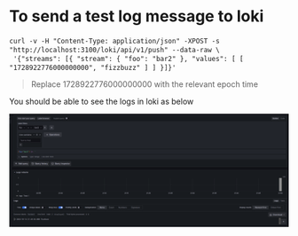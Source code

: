 



# To send a test log message to loki

```
curl -v -H "Content-Type: application/json" -XPOST -s "http://localhost:3100/loki/api/v1/push" --data-raw \
 '{"streams": [{ "stream": { "foo": "bar2" }, "values": [ [ "1728922776000000000", "fizzbuzz" ] ] }]}'

```

> Replace  1728922776000000000 with the relevant epoch time 

You should be able to see the logs in loki as below

![alt text](image.png)